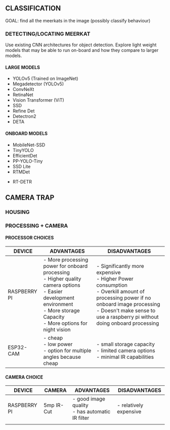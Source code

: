 ## CLASSIFICATION
GOAL: find all the meerkats in the image (possibly classify behaviour)
### DETECTING/LOCATING MEERKAT
Use existing CNN architectures for object detection. Explore light weight models that may be able to run on-board and how they compare to larger models.
#### LARGE MODELS
- YOLOv5 (Trained on ImageNet)
- Megadetector (YOLOv5)
- ConvNeXt
- RetinaNet
- Vision Transformer (ViT)
- SSD
- Refine Det
- Detectron2
- DETA
#### ONBOARD MODELS
* MobileNet-SSD
* TinyYOLO
* EfficientDet
* PP-YOLO-Tiny
* SSD Lite
* RTMDet
- RT-DETR


## CAMERA TRAP

### HOUSING

### PROCESSING + CAMERA

#### PROCESSOR CHOICES

| DEVICE       | ADVANTAGES                                                                                                                                                                          | DISADVANTAGES                                                                                                                                                                                                       |
| ------------ | ----------------------------------------------------------------------------------------------------------------------------------------------------------------------------------- | ------------------------------------------------------------------------------------------------------------------------------------------------------------------------------------------------------------------- |
| RASPBERRY PI | - More processing power for onboard processing<br>- Higher quality camera options<br>- Easier development environment<br>- More storage Capacity<br>- More options for night vision | - Significantly more expensive<br>- Higher Power consumption<br>- Overkill amount of processing power if no onboard image processing<br>- Doesn't make sense to use a raspberry pi without doing onboard processing |
| ESP32-CAM    | - cheap<br>- low power<br>- option for multiple angles because cheap                                                                                                                | - small storage capacity<br>- limited camera options<br>- minimal IR capabilities                                                                                                                                   |
#### CAMERA CHOICE

| DEVICE       | CAMERA     | ADVANTAGES                                        | DISADVANTAGES          |
| ------------ | ---------- | ------------------------------------------------- | ---------------------- |
| RASPBERRY PI | 5mp IR-Cut | - good image quality<br>- has automatic IR filter | - relatively expensive |
|              |            |                                                   |                        |
